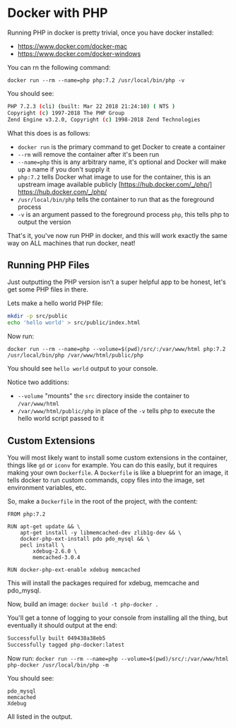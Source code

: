 # Docker with PHP

Running PHP in docker is pretty trivial, once you have docker installed:

* https://www.docker.com/docker-mac
* https://www.docker.com/docker-windows


You can rn the following command:

`docker run --rm --name=php php:7.2 /usr/local/bin/php -v`

You should see:
 
```sh
PHP 7.2.3 (cli) (built: Mar 22 2018 21:24:10) ( NTS )
Copyright (c) 1997-2018 The PHP Group
Zend Engine v3.2.0, Copyright (c) 1998-2018 Zend Technologies
```

What this does is as follows:

* `docker run` is the primary command to get Docker to create a container
* `--rm` will remove the container after it's been run
* `--name=php` this is any arbitrary name, it's optional and Docker will make up a name if you don't supply it
* `php:7.2` tells Docker what image to use for the container, this is an upstream image available publicly
[https://hub.docker.com/_/php/] https://hub.docker.com/_/php/
* `/usr/local/bin/php` tells the container to run that as the foreground process
* `-v` is an argument passed to the foreground process `php`, this tells php to output the version

That's it, you've now run PHP in docker, and this will work exactly the same way on ALL machines that run docker, neat!


## Running PHP Files

Just outputting the PHP version isn't a super helpful app to be honest, let's get some PHP files in there.

Lets make a hello world PHP file:
```sh
mkdir -p src/public
echo 'hello world' > src/public/index.html
```

Now run:

`docker run --rm --name=php --volume=$(pwd)/src/:/var/www/html php:7.2 /usr/local/bin/php /var/www/html/public/php`

You should see `hello world` output to your console.

Notice two additions:

* `--volume` "mounts" the `src` directory inside the container to `/var/www/html`
* `/var/www/html/public/php` in place of the `-v` tells php to execute the hello world script passed to it


## Custom Extensions

You will most likely want to install some custom extensions in the container, things like `gd` or `iconv` for example.
You can do this easily, but it requires making your own `Dockerfile`. A `Dockerfile` is like a blueprint for an image,
it tells docker to run custom commands, copy files into the image, set environment variables, etc. 

So, make a `Dockerfile` in the root of the project, with the content:

```
FROM php:7.2

RUN apt-get update && \
    apt-get install -y libmemcached-dev zlib1g-dev && \
    docker-php-ext-install pdo pdo_mysql && \
    pecl install \
        xdebug-2.6.0 \
        memcached-3.0.4

RUN docker-php-ext-enable xdebug memcached
```

This will install the packages required for xdebug, memcache and pdo_mysql.

Now, build an image: `docker build -t php-docker .`

You'll get a tonne of logging to your console from installing all the thing, but eventually it should output at the end:

```sh
Successfully built 049438a38eb5
Successfully tagged php-docker:latest
```

Now run: `docker run --rm --name=php --volume=$(pwd)/src/:/var/www/html php-docker /usr/local/bin/php -m`

You should see:

```
pdo_mysql
memcached
Xdebug
```

All listed in the output.
